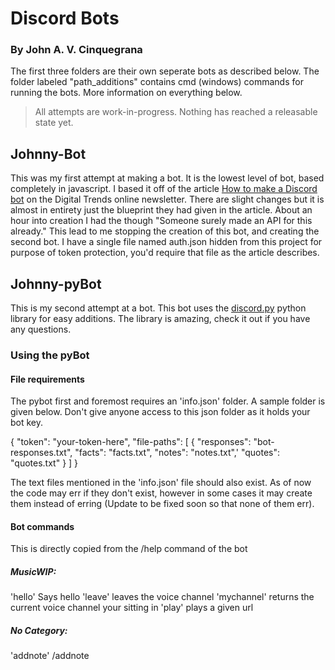 # Discord Bots
### By John A. V. Cinquegrana
The first three folders are their own seperate bots as described below. The folder labeled "path_additions" contains cmd (windows) commands for running the bots. More information on everything below.
> All attempts are work-in-progress.
Nothing has reached a releasable state yet.
## Johnny-Bot
This was my first attempt at making a bot. It is the lowest level of bot, based completely in javascript. I based it off of the article [How to make a Discord bot](https://www.digitaltrends.com/gaming/how-to-make-a-discord-bot/) on the Digital Trends online newsletter. There are slight changes but it is almost in entirety just the blueprint they had given in the article.
About an hour into creation I had the though "Someone surely made an API for this already." This lead to me stopping the creation of this bot, and creating the second bot. I have a single file named auth.json hidden from this project for purpose of token protection, you'd require that file as the article describes.
## Johnny-pyBot
This is my second attempt at a bot. This bot uses the [discord.py](https://discordpy.readthedocs.io/en/latest/index.html) python library for easy additions. The library is amazing, check it out if you have any questions. 
### Using the pyBot
#### File requirements
The pybot first and foremost requires an 'info.json' folder. A sample folder is given below. Don't give anyone access to this json folder as it holds your bot key.

{
    "token": "your-token-here",
    "file-paths": [
        {
        "responses": "bot-responses.txt",
        "facts": "facts.txt",
        "notes": "notes.txt",'
        "quotes": "quotes.txt"
        }
    ]
}

The text files mentioned in the 'info.json' file should also exist. As of now the code may err if they don't exist, however in some cases it may create them instead of erring (Update to be fixed soon so that none of them err).
#### Bot commands
This is directly copied from the /help command of the bot
##### MusicWIP:
'hello'      Says hello
  'leave'      leaves the voice channel
  'mychannel'  returns the current voice channel your sitting in
  'play'       plays a given url
##### ​No Category:
  'addnote'    /addnote <title> <note>. Adds a certain note into the dictionary.
  'addquote'   Adds a quote to the collection of the bot, stored in a text file
  'getfact'    Gets a random fact from the bots stored collection
  'getnote'    Returns the note from the dictionary indicated by title
  'getquote'   Gets a random quote from the bots stored collection
  'help'       Shows this message
  'removenote' Removes the note given by the specific title
  'roll'       Gives a random number between 1 and the inputed number
  'speak'      Makes the bot say a random thing
## TABot
Outside of discord I'm currently a Teacher's Assistant at Stevens Institute of Technology. Due to the coronovirus all classes went online. This bot was created with the purpose of managing students in and out of a voice channel, with a residing TA or professor, with organization and efficiency. The bot is no where near finished, it's barely even started.
I hope to add the functionality of queing students for a spot in the TA's voice chat, moving students in and out, and providing a proper suite of commands for organization of these effects.
Currently, the bot does basically nothing.
## Path_additions
In order for any of these cmd files to work you need to add them to your PATH variable. Honestly they're all very simple, I'm just lazy and don't like typing out long commands more than a few times.
'run_bot' this .cmd file just runs the bot in it's own cmd window. Close the window (or ctrl+c the process) to stop the bot from running.
If you're having issues knowing when the bot is running or not, and you're on windows, run the command 'tasklist | findstr "python.exe"'. If you see a process named "python.exe" running, it is most likely your bot. It might be any other python process however, and I don't know how to tell what python file the process is running.